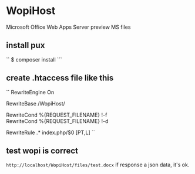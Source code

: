 WopiHost
========

Microsoft Office Web Apps Server preview MS files

## install pux
`` $ composer install ```

## create .htaccess file like this
``
RewriteEngine On

RewriteBase /WopiHost/

RewriteCond %{REQUEST_FILENAME} !-f  
RewriteCond %{REQUEST_FILENAME} !-d 

RewriteRule .* index.php/$0 [PT,L]
``

## test wopi is correct
`` http://localhost/WopiHost/files/test.docx ``
if response a json data, it's ok.



